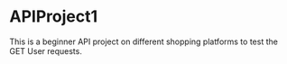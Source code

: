 # APIProject1
This is a beginner API project on different shopping platforms to test the GET User requests.
